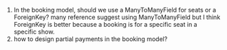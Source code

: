 1. In the booking model, should we use a ManyToManyField for seats or a ForeignKey?  many reference suggest using ManyToManyField but I think ForeignKey is better because a booking is for a specific seat in a specific show.
2. how to design partial payments in the booking model?